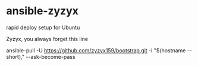 # ansible-zyzyx

rapid deploy setup for Ubuntu

Zyzyx, you always forget this line

ansible-pull -U https://github.com/zyzyx159/bootstrap.git -i "$(hostname --short)," --ask-become-pass
